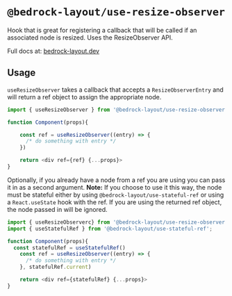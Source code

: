 # `@bedrock-layout/use-resize-observer`

Hook that is great for registering a callback that will be called if an associated node is resized. Uses the ResizeObserver API.

Full docs at: [bedrock-layout.dev](https://bedrock-layout.dev/)

## Usage

`useResizeObserver` takes a callback that accepts a `ResizeObserverEntry` and will return a ref object to assign the appropriate node.

```javascript
import { useResizeObserver } from '@bedrock-layout/use-resize-observer';

function Component(props){

    const ref = useResizeObserver((entry) => {
      /* do something with entry */
    })

    return <div ref={ref} {...props}>
}
```

Optionally, if you already have a node from a ref you are using you can pass it in as a second argument. **Note:** If you choose to use it this way, the node must be stateful either by using `@bedrock-layout/use-stateful-ref` or using a `React.useState` hook with the ref. If you are using the returned ref object, the node passed in will be ignored.

```javascript
import { useResizeObserverc} from '@bedrock-layout/use-resize-observer';
import { useStatefulRef } from '@bedrock-layout/use-stateful-ref';

function Component(props){
  const statefulRef = useStatefulRef()
    const ref = useResizeObserver((entry) => {
      /* do something with entry */
    }, statefulRef.current)

    return <div ref={statefulRef} {...props}>
}
```
